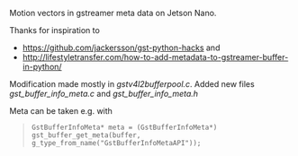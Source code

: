Motion vectors in gstreamer meta data on Jetson Nano.

Thanks for inspiration to 
* https://github.com/jackersson/gst-python-hacks and
* http://lifestyletransfer.com/how-to-add-metadata-to-gstreamer-buffer-in-python/
    
Modification made mostly in *gstv4l2bufferpool.c*.
Added new files *gst_buffer_info_meta.c* and *gst_buffer_info_meta.h*

Meta can be taken e.g. with
> <code>GstBufferInfoMeta* meta = (GstBufferInfoMeta*) gst_buffer_get_meta(buffer, g_type_from_name("GstBufferInfoMetaAPI"));</code>
